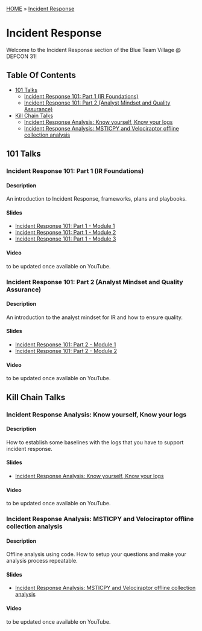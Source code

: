 [HOME](../README.md) » [Incident Response](README.md)
# Incident Response
Welcome to the Incident Response section of the Blue Team Village @ DEFCON 31!

## Table Of Contents
- [101 Talks](#101-talks)
    - [Incident Response 101: Part 1 (IR Foundations)](#incident-response-101-part-1-ir-foundations)
    - [Incident Response 101: Part 2 (Analyst Mindset and Quality Assurance)](#incident-response-101-part-2-analyst-mindset-and-quality-assurance)
- [Kill Chain Talks](#kill-chain-talks)
    - [Incident Response Analysis: Know yourself, Know your logs](#incident-response-kill-chain)
    - [Incident Response Analysis: MSTICPY and Velociraptor offline collection analysis](#incident-response-kill-chain-2)


## 101 Talks
### Incident Response 101: Part 1 (IR Foundations)
#### Description
An introduction to Incident Response, frameworks, plans and playbooks. 

#### Slides
- [Incident Response 101: Part 1 - Module 1](<Presentations/BTV-Project Obsidian-IR101 Module 1.pptx>)
- [Incident Response 101: Part 1 - Module 2](<Presentations/BTV-Project Obsidian-IR101 Module 2.pptx>)
- [Incident Response 101: Part 1 - Module 3](<Presentations/BTV-Project Obsidian-IR101 Module 3.pptx>)

#### Video
to be updated once available on YouTube.

### Incident Response 101: Part 2 (Analyst Mindset and Quality Assurance)
#### Description
An introduction to the analyst mindset for IR and how to ensure quality. 

#### Slides
- [Incident Response 101: Part 2 - Module 1](<Presentations/BTV-Project Obsidian-IR101 Module 4.pptx>)
- [Incident Response 101: Part 2 - Module 2](<Presentations/BTV-Project Obsidian-IR101 Module 5.pptx>)

#### Video
to be updated once available on YouTube.

## Kill Chain Talks
### Incident Response Analysis: Know yourself, Know your logs
#### Description
How to establish some baselines with the logs that you have to support incident response.

#### Slides
- [Incident Response Analysis: Know yourself, Know your logs](<Presentations/obsidian-btv-know_yourself_logs/obsidian-btv-know_yourself_logs.slides.html>)

#### Video
to be updated once available on YouTube.

### Incident Response Analysis: MSTICPY and Velociraptor offline collection analysis
#### Description
Offline analysis using code. How to setup your questions and make your analysis process repeatable.

#### Slides
- [Incident Response Analysis: MSTICPY and Velociraptor offline collection analysis](<Presentations/obsidian-btv-velociraptor-offline-collector-notebook/obsidian-btv-msticpy_velociraptor_offline_collection_analysis.slides.html>)

#### Video
to be updated once available on YouTube.